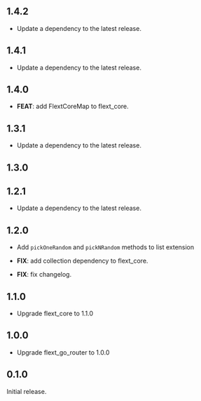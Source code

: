 ## 1.4.2

- Update a dependency to the latest release.

## 1.4.1

- Update a dependency to the latest release.

## 1.4.0

- **FEAT**: add FlextCoreMap to flext_core.

## 1.3.1

- Update a dependency to the latest release.

## 1.3.0

## 1.2.1

- Update a dependency to the latest release.

## 1.2.0

- Add `pickOneRandom` and `pickNRandom` methods to list extension

- **FIX**: add collection dependency to flext_core.
- **FIX**: fix changelog.

## 1.1.0

- Upgrade flext_core to 1.1.0

## 1.0.0

- Upgrade flext_go_router to 1.0.0

## 0.1.0

Initial release.
